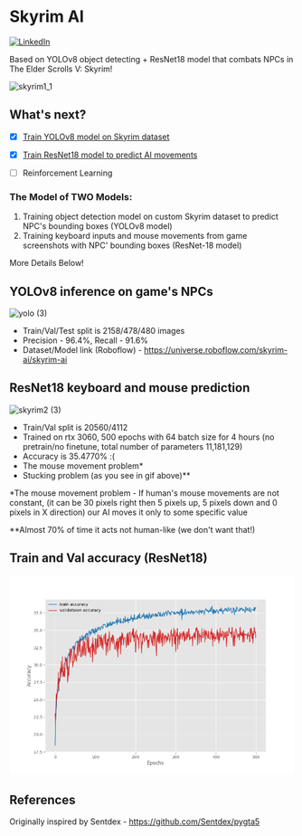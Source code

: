 # Skyrim AI

[![LinkedIn](https://img.shields.io/badge/linkedin-%230077B5.svg?style=for-the-badge&logo=linkedin&logoColor=white)](https://www.linkedin.com/in/nurislam-ai/)

Based on YOLOv8 object detecting + ResNet18 model that combats NPCs in The Elder Scrolls V: Skyrim!  

![skyrim1_1](https://github.com/Mdabo1/skyrim_ai/assets/122386960/f72d0ff7-0a23-4d08-9ba7-4857626cda37)

## What's next?

- [x] [Train YOLOv8 model on Skyrim dataset](https://universe.roboflow.com/skyrim-ai/skyrim-ai)
- [x] [Train ResNet18 model to predict AI movements](https://github.com/Mdabo1/skyrim_ai/blob/main/train_ai.ipynb)
- [ ] Reinforcement Learning



### The Model of TWO Models:  
1) Training object detection model on custom Skyrim dataset to predict NPC's bounding boxes (YOLOv8 model) 
2) Training keyboard inputs and mouse movements from game screenshots with NPC' bounding boxes (ResNet-18 model)

More Details Below!

## YOLOv8 inference on game's NPCs
![yolo (3)](https://github.com/Mdabo1/skyrim_ai/assets/122386960/b0ac52ea-1bdd-4010-9092-e691bd5e36e3)

* Train/Val/Test split is 2158/478/480 images  
* Precision - 96.4%, Recall - 91.6%
* Dataset/Model link (Roboflow) - https://universe.roboflow.com/skyrim-ai/skyrim-ai

## ResNet18 keyboard and mouse prediction
![skyrim2 (3)](https://github.com/Mdabo1/skyrim_ai/assets/122386960/86b6b6b0-9190-4635-919c-8b174c708c83)

* Train/Val split is 20560/4112
* Trained on rtx 3060, 500 epochs with 64 batch size for 4 hours (no pretrain/no finetune, total number of parameters 11,181,129)
* Accuracy is 35.4770% :(
* The mouse movement problem*
* Stucking problem (as you see in gif above)** 

*The mouse movement problem - If human's mouse movements are not constant, (it can be 30 pixels right then 5 pixels up, 5 pixels down and 0 pixels in X direction) our AI moves it only to some specific value  

**Almost 70% of time it acts not human-like (we don't want that!) 

## Train and Val accuracy (ResNet18)
![Train and Val accuracy through 500 epochs](https://github.com/Mdabo1/skyrim_ai/blob/main/outputs/resnet_torchvision_accuracy-500e-64b.png)

## References

Originally inspired by Sentdex - https://github.com/Sentdex/pygta5
